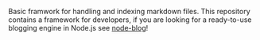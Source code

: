 Basic framwork for handling and indexing markdown files. This repository contains a framework for developers, if you are looking for a ready-to-use blogging engine in Node.js see [node-blog](http://semu.mp/node-blog.html)!
